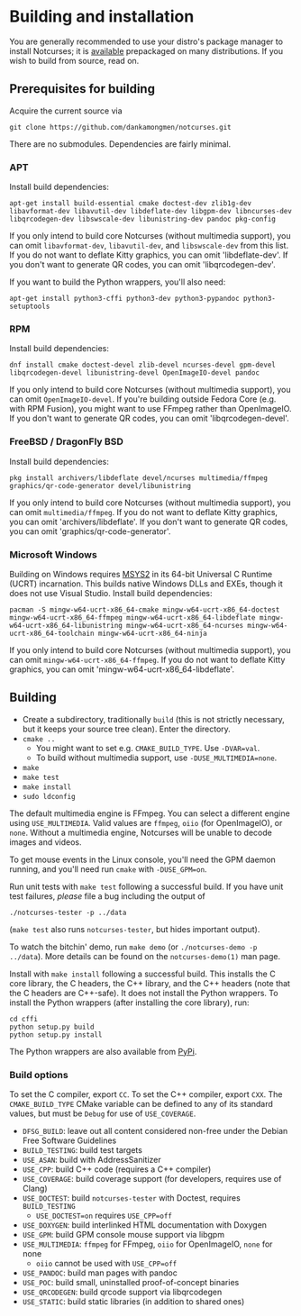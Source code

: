 # Building and installation

You are generally recommended to use your distro's package manager to install
Notcurses; it is [available](https://repology.org/project/notcurses/versions)
prepackaged on many distributions. If you wish to build from source, read on.

## Prerequisites for building

Acquire the current source via

`git clone https://github.com/dankamongmen/notcurses.git`

There are no submodules. Dependencies are fairly minimal.

### APT

Install build dependencies:

`apt-get install build-essential cmake doctest-dev zlib1g-dev libavformat-dev libavutil-dev libdeflate-dev libgpm-dev libncurses-dev libqrcodegen-dev libswscale-dev libunistring-dev pandoc pkg-config`

If you only intend to build core Notcurses (without multimedia support), you
can omit `libavformat-dev`, `libavutil-dev`, and `libswscale-dev` from this
list. If you do not want to deflate Kitty graphics, you can omit
'libdeflate-dev'. If you don't want to generate QR codes, you can omit
'libqrcodegen-dev'.

If you want to build the Python wrappers, you'll also need:

`apt-get install python3-cffi python3-dev python3-pypandoc python3-setuptools`

### RPM

Install build dependencies:

`dnf install cmake doctest-devel zlib-devel ncurses-devel gpm-devel libqrcodegen-devel libunistring-devel OpenImageIO-devel pandoc`

If you only intend to build core Notcurses (without multimedia support), you
can omit `OpenImageIO-devel`. If you're building outside Fedora Core (e.g. with
RPM Fusion), you might want to use FFmpeg rather than OpenImageIO. If you don't
want to generate QR codes, you can omit 'libqrcodegen-devel'.

### FreeBSD / DragonFly BSD

Install build dependencies:

`pkg install archivers/libdeflate devel/ncurses multimedia/ffmpeg graphics/qr-code-generator devel/libunistring`

If you only intend to build core Notcurses (without multimedia support), you
can omit `multimedia/ffmpeg`. If you do not want to deflate Kitty graphics,
you can omit 'archivers/libdeflate'. If you don't want to generate QR codes,
you can omit 'graphics/qr-code-generator'.

### Microsoft Windows

Building on Windows requires [MSYS2](https://www.msys2.org/) in its
64-bit Universal C Runtime (UCRT) incarnation. This builds native Windows DLLs
and EXEs, though it does not use Visual Studio. Install build dependencies:

`pacman -S mingw-w64-ucrt-x86_64-cmake mingw-w64-ucrt-x86_64-doctest mingw-w64-ucrt-x86_64-ffmpeg mingw-w64-ucrt-x86_64-libdeflate mingw-w64-ucrt-x86_64-libunistring mingw-w64-ucrt-x86_64-ncurses mingw-w64-ucrt-x86_64-toolchain mingw-w64-ucrt-x86_64-ninja`

If you only intend to build core Notcurses (without multimedia support), you
can omit `mingw-w64-ucrt-x86_64-ffmpeg`. If you do not want to deflate Kitty
graphics, you can omit 'mingw-w64-ucrt-x86_64-libdeflate'.

## Building

* Create a subdirectory, traditionally `build` (this is not strictly necessary,
  but it keeps your source tree clean). Enter the directory.
* `cmake ..`
  * You might want to set e.g. `CMAKE_BUILD_TYPE`. Use `-DVAR=val`.
  * To build without multimedia support, use `-DUSE_MULTIMEDIA=none`.
* `make`
* `make test`
* `make install`
* `sudo ldconfig`

The default multimedia engine is FFmpeg. You can select a different engine
using `USE_MULTIMEDIA`. Valid values are `ffmpeg`, `oiio` (for OpenImageIO),
or `none`. Without a multimedia engine, Notcurses will be unable to decode
images and videos.

To get mouse events in the Linux console, you'll need the GPM daemon running,
and you'll need run `cmake` with `-DUSE_GPM=on`.

Run unit tests with `make test` following a successful build. If you have unit
test failures, *please* file a bug including the output of

`./notcurses-tester -p ../data`

(`make test` also runs `notcurses-tester`, but hides important output).

To watch the bitchin' demo, run `make demo` (or `./notcurses-demo -p ../data`).
More details can be found on the `notcurses-demo(1)` man page.

Install with `make install` following a successful build. This installs the C
core library, the C headers, the C++ library, and the C++ headers (note that
the C headers are C++-safe). It does not install the Python wrappers. To
install the Python wrappers (after installing the core library), run:

```
cd cffi
python setup.py build
python setup.py install
```

The Python wrappers are also available from [PyPi](https://pypi.org/project/notcurses/).

### Build options

To set the C compiler, export `CC`. To set the C++ compiler, export `CXX`. The
`CMAKE_BUILD_TYPE` CMake variable can be defined to any of its standard values,
but must be `Debug` for use of `USE_COVERAGE`.

* `DFSG_BUILD`: leave out all content considered non-free under the Debian Free
                Software Guidelines
* `BUILD_TESTING`: build test targets
* `USE_ASAN`: build with AddressSanitizer
* `USE_CPP`: build C++ code (requires a C++ compiler)
* `USE_COVERAGE`: build coverage support (for developers, requires use of Clang)
* `USE_DOCTEST`: build `notcurses-tester` with Doctest, requires `BUILD_TESTING`
  * `USE_DOCTEST=on` requires `USE_CPP=off`
* `USE_DOXYGEN`: build interlinked HTML documentation with Doxygen
* `USE_GPM`: build GPM console mouse support via libgpm
* `USE_MULTIMEDIA`: `ffmpeg` for FFmpeg, `oiio` for OpenImageIO, `none` for none
  * `oiio` cannot be used with `USE_CPP=off`
* `USE_PANDOC`: build man pages with pandoc
* `USE_POC`: build small, uninstalled proof-of-concept binaries
* `USE_QRCODEGEN`: build qrcode support via libqrcodegen
* `USE_STATIC`: build static libraries (in addition to shared ones)
